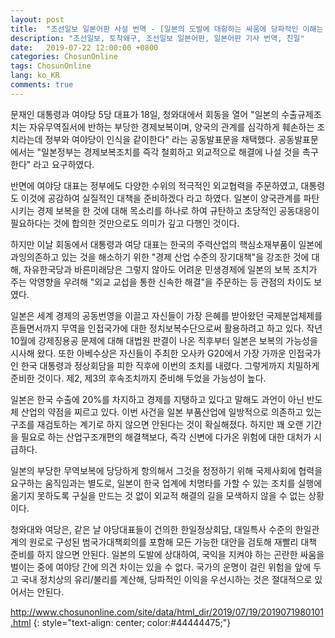 ```yaml
---
layout: post
title:  "조선일보 일본어판 사설 번역 - [일본의 도발에 대항하는 싸움에 당파적인 이해는 있을 수 없다.]"
description: "조선일보, 토착왜구, 조선일보 일본어판, 일본어판 기사 번역, 친일"
date:   2019-07-22 12:00:00 +0800
categories: ChosunOnline
tags: ChosunOnline
lang: ko_KR
comments: true
---
```


문재인 대통령과 여야당 5당 대표가 18일, 청와대에서 회동을 열어 "일본의 수출규제조치는 자유무역질서에 반하는 부당한 경제보복이며, 양국의 관계를 심각하게 훼손하는 조치라는데 정부와 여야당이 인식을 같이한다" 라는 공동발표문을 채택했다. 공동발표문에서는 "일본정부는 경제보복조치를 즉각 철회하고 외교적으로 해결에 나설 것을 촉구한다" 라고 요구하였다. 

반면에 여야당 대표는 정부에도 다양한 수위의 적극적인 외교협력을 주문하였고, 대통령도 이것에 공감하여 실질적인 대책을 준비하겠다 라고 하였다. 일본이 양국관계를 파탄시키는 경제 보복을 한 것에 대해 목소리를 하나로 하여 규탄하고 초당적인 공동대응이 필요하다는 것에 합의한 것만으로도 의미가 깊고 다행인 것이다. 

하지만 이날 회동에서 대통령과 여당 대표는 한국의 주력산업의 핵심소재부품이 일본에 과잉의존하고 있는 것을 해소하기 위한 "경제 산업 수준의 장기대책"을 강조한 것에 대해, 자유한국당과 바른미래당은 그렇지 않아도 어려운 민생경제에 일본의 보복 조치가 주는 악영향을 우려해 "외교 교섭을 통한 신속한 해결"을 주문하는 등 관점의 차이도 보였다.

일본은 세계 경제의 공동번영을 이끌고 자신들이 가장 은혜를 받아왔던 국제분업체제를 흔들면서까지 무역을 인접국가에 대한 정치보복수단으로써 활용하려고 하고 있다. 작년 10월에 강제징용공 문제에 대해 대법원 판결이 나온 직후부터 일본은 보복의 가능성을 시사해 왔다. 또한 아베수상은 자신들이 주최한 오사카 G20에서 가장 가까운 인접국가인 한국 대통령과 정상회담을 피한 직후에 이번의 조치를 내렸다. 그렇게까지 치밀하게 준비한 것이다. 제2, 제3의 후속조치까지 준비해 두었을 가능성이 높다.

일본은 한국 수출에 20%를 차지하고 경제를 지탱하고 있다고 말해도 과언이 아닌 반도체 산업의 약점을 찌르고 있다. 이번 사건을 일본 부품산업에 일방적으로 의존하고 있는 구조를 재검토하는 계기로 하지 않으면 안된다는 것이 확실해졌다. 하지만 꽤 오랜 기간을 필요로 하는 산업구조개편의 해결책보다, 즉각 신변에 다가온 위험에 대한 대처가 시급하다. 

일본의 부당한 무역보복에 당당하게 항의해서 그것을 정정하기 위해 국제사회에 협력을 요구하는 움직임과는 별도로, 일본이 한국 업계에 치명타를 가할 수 있는 조치를 실행에 옮기지 못하도록 구실을 만드는 것 없이 외교적 해결의 길을 모색하지 않을 수 없는 상황이다. 

청와대와 여당은, 같은 날 야당대표들이 건의한 한일정상회담, 대일특사 수준의 한일관계의 원로로 구성된 범국가대책회의를 포함해 모든 가능한 대안을 검토해 재빨리 대책 준비를 하지 않으면 안된다. 일본의 도발에 상대하여, 국익을 지켜야 하는 곤란한 싸움을 벌이는 중에 여야당 간에 의견 차이는 있을 수 없다. 국가의 운명이 걸린 위험을 앞에 두고 국내 정치상의 유리/불리를 계산해, 당파적인 이익을 우선시하는 것은 절대적으로 있어서는 안된다.


http://www.chosunonline.com/site/data/html_dir/2019/07/19/2019071980101.html
{: style="text-align: center; color:#44444475;"}
<br><br>
